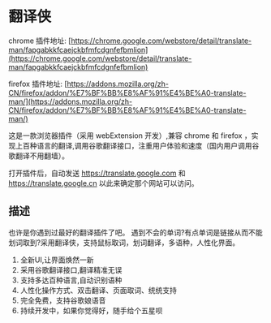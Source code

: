 # 翻译侠

chrome 插件地址: [https://chrome.google.com/webstore/detail/translate-man/fapgabkkfcaejckbfmfcdgnfefbmlion](https://chrome.google.com/webstore/detail/translate-man/fapgabkkfcaejckbfmfcdgnfefbmlion)

firefox 插件地址: [https://addons.mozilla.org/zh-CN/firefox/addon/%E7%BF%BB%E8%AF%91%E4%BE%A0-translate-man/](https://addons.mozilla.org/zh-CN/firefox/addon/%E7%BF%BB%E8%AF%91%E4%BE%A0-translate-man/)

这是一款浏览器插件（采用 webExtension 开发）,兼容 chrome 和 firefox ，实现上百种语言的翻译,调用谷歌翻译接口，注重用户体验和速度（国内用户调用谷歌翻译不用翻墙）。

打开插件后，自动发送 https://translate.google.com 和 https://translate.google.cn 以此来确定那个网站可以访问。

## 描述
也许是你遇到过最好的翻译插件了吧。
遇到不会的单词?有点单词是链接从而不能划词取到?采用翻译侠，支持鼠标取词，划词翻译，多语种，人性化界面。

1. 全新UI,让界面焕然一新
2. 采用谷歌翻译接口,翻译精准无误
3. 支持多达百种语言,自动识别语种
4. 人性化操作方式、双击翻译、页面取词、统统支持
5. 完全免费，支持谷歌娘语音
6. 持续开发中，如果你觉得好，随手给个五星呗
